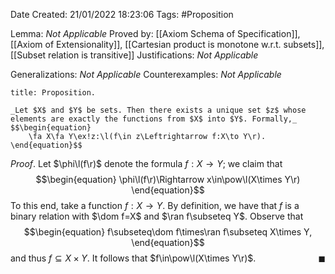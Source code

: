 <div class="topSpace"></div>

Date Created: 21/01/2022 18:23:06
Tags: #Proposition

Lemma: _Not Applicable_
Proved by: [[Axiom Schema of Specification]], [[Axiom of Extensionality]], [[Cartesian product is monotone w.r.t. subsets]], [[Subset relation is transitive]]
Justifications: _Not Applicable_

Generalizations: _Not Applicable_
Counterexamples: _Not Applicable_

``` ad-Proposition
title: Proposition.

_Let $X$ and $Y$ be sets. Then there exists a unique set $z$ whose elements are exactly the functions from $X$ into $Y$. Formally,_
$$\begin{equation}
    \fa X\fa Y\ex!z:\l(f\in z\Leftrightarrow f:X\to Y\r).
\end{equation}$$

```

_Proof_. Let $\phi\l(f\r)$ denote the formula $f:X\to Y$; we claim that
$$\begin{equation}
    \phi\l(f\r)\Rightarrow x\in\pow\l(X\times Y\r)
\end{equation}$$
To this end, take a function $f:X\to Y$. By definition, we have that $f$ is a binary relation with $\dom f=X$ and $\ran f\subseteq Y$. Observe that
$$\begin{equation}
    f\subseteq\dom f\times\ran f\subseteq X\times Y,
\end{equation}$$
and thus $f\subseteq X\times Y$. It follows that $f\in\pow\l(X\times Y\r)$.<span style="float:right;">$\blacksquare$</span>
